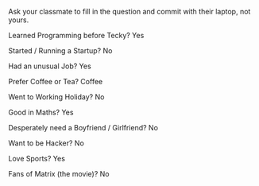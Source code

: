 Ask your classmate to fill in the question and commit with their laptop, not yours.

Learned Programming before Tecky? Yes

Started / Running a Startup? No

Had an unusual Job? Yes

Prefer Coffee or Tea? Coffee

Went to Working Holiday? No

Good in Maths? Yes

Desperately need a Boyfriend / Girlfriend? No

Want to be Hacker? No

Love Sports? Yes

Fans of Matrix (the movie)? No